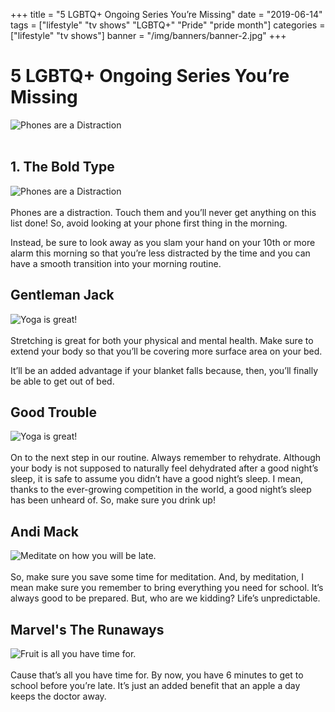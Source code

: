 +++
title = "5 LGBTQ+ Ongoing Series You’re Missing"
date = "2019-06-14"
tags = ["lifestyle" "tv shows" "LGBTQ+" "Pride" "pride month"]
categories = ["lifestyle" "tv shows"]
banner = "/img/banners/banner-2.jpg"
+++

# 5 LGBTQ+ Ongoing Series You’re Missing
![Phones are a Distraction](/img/blogs/04-06-19/1.jpg)<br><br>



## 1. The Bold Type
![Phones are a Distraction](/img/blogs/04-06-19/1.jpg)<br><br>
  Phones are a distraction. Touch them and you’ll never get anything on this list done! So, avoid looking at your phone first thing in the morning.

  Instead, be sure to look away as you slam your hand on your 10th or more alarm this morning so that you’re less distracted by the time and you can have a smooth transition into your morning routine.

## Gentleman Jack
![Yoga is great!](/img/blogs/04-06-19/2.jpg)<br><br>
Stretching is great for both your physical and mental health. Make sure to extend your body so that you’ll be covering more surface area on your bed.

It’ll be an added advantage if your blanket falls because, then, you’ll finally be able to get out of bed.

## Good Trouble
![Yoga is great!](/img/blogs/04-06-19/3.jpg)<br><br>
On to the next step in our routine. Always remember to rehydrate. Although your body is not supposed to naturally feel dehydrated after a good night’s sleep, it is safe to assume you didn’t have a good night’s sleep. I mean, thanks to the ever-growing competition in the world, a good night’s sleep has been unheard of. So, make sure you drink up!

## Andi Mack
![Meditate on how you will be late.](/img/blogs/04-06-19/4.jpg)<br><br>
So, make sure you save some time for meditation. And, by meditation, I mean make sure you remember to bring everything you need for school. It’s always good to be prepared. But, who are we kidding? Life’s unpredictable.

## Marvel's The Runaways
![Fruit is all you have time for.](/img/blogs/04-06-19/5.jpg)<br><br>
Cause that’s all you have time for. By now, you have 6 minutes to get to school before you’re late. It’s just an added benefit that an apple a day keeps the doctor away.
